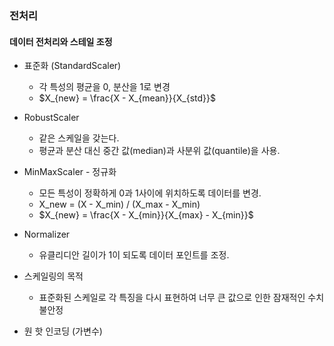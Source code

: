 ### 전처리
#### 데이터 전처리와 스테일 조정
* 표준화 (StandardScaler)
    * 각 특성의 평균을 0, 분산을 1로 변경
    * $X_{new} = \frac{X - X_{mean}}{X_{std}}$
* RobustScaler
    * 같은 스케일을 갖는다.
    * 평균과 분산 대신 중간 값(median)과 사분위 값(quantile)을 사용.
* MinMaxScaler - 정규화
    * 모든 특성이 정확하게 0과 1사이에 위치하도록 데이터를 변경.
    * X_new = (X - X_min) / (X_max - X_min)
    * $X_{new} = \frac{X - X_{min}}{X_{max} - X_{min}}$
* Normalizer
    * 유클리디안 길이가 1이 되도록 데이터 포인트를 조정.

* 스케일링의 목적
    * 표준화된 스케일로 각 특징을 다시 표현하여 너무 큰 값으로 인한 잠재적인 수치 불안정

* 원 핫 인코딩 (가변수)
